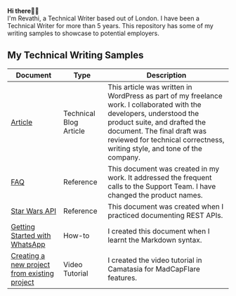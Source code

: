 **Hi there🙌🏾**  
I'm Revathi, a Technical Writer based out of London. I have been a Technical Writer for more than 5 years.
This repository has some of my writing samples to showcase to potential employers.

## My Technical Writing Samples 

| Document     | Type                  | Description            |
|--------------|------------------------|------------------------|
|[Article](https://github.com/vrrevi/vrrevi/blob/main/Technical%20articles/Why%20automating%20code%20quality%20is%20an%20ROI%20for%20the%20business.md)       |Technical Blog Article   |This article was written in WordPress as part of my freelance work. I collaborated with the developers, understood the product suite, and drafted the document. The final draft was reviewed for technical correctness, writing style, and tone of the company.|
| [FAQ](https://github.com/vrrevi/vrrevi/blob/main/FAQ/FAQ.md)          | Reference              |This document was created in my work. It addressed the frequent calls to the Support Team. I have changed the product names.|
| [Star Wars API](https://github.com/vrrevi/vrrevi/blob/main/API%20documentation/StarWars%20API.md)  | Reference         | This document was created when I practiced documenting REST APIs.|
| [Getting Started with WhatsApp](https://github.com/vrrevi/vrrevi/blob/main/Markdown/Getting%20Started%20with%20WA.md) | How-to  | I created this document when I learnt the Markdown syntax.|
| [Creating a new project from existing project](https://youtu.be/aVkntklsqN0) | Video Tutorial  | I created the video tutorial in Camatasia for MadCapFlare features.|

